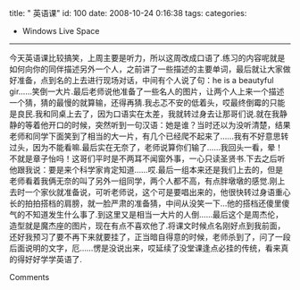 title: " 英语课"
id: 100
date: 2008-10-24 0:16:38
tags: 
categories: 
- Windows Live Space
---


今天英语课比较搞笑，上周主要是听力，所以这周改成口语了.练习的内容呢就是如何向你的同伴描述另外一个人，之前讲了一些描述的主要单词，最后就让大家做好准备，点到名的上去进行现场对话，中间有个人说了句：he is a beautyful gir……笑倒一大片.最后老师说他准备了一些名人的图片，让两个人上来一个描述一个猜，猜的最慢的就算输，还得再猜.我忐忑不安的低着头，哎最终倒霉的只能是良民.我和同桌上去了，因为口语实在太差，我就转过身去让那哥们说.就在我静静的等着他开口的时候，突然听到一句汉语：她是谁？当时还以为没听清楚，结果老师和同学下面笑到了相当的大一片，有几个已经爬不起来了……我有不好意思转过头，因为不能看嘛.最后实在无奈了，老师说算你们输了……我回头一看，晕！不就是章子怡吗！这哥们平时是不两耳不闻窗外事，一心只读圣贤书.下去之后听他跟我说：要是来个科学家肯定知道……哎.最后一组本来还是我们上去的，但是老师看着我俩无奈的叫了另外一组同学，两个人都不高，有点胖墩墩的感觉.刚上去时一个家伙就准备说，可听老师说，这个可是要唱出来的，他很快转过身语重心长的拍拍搭档的肩膀，就一脸严肃的准备猜，中间从没笑一下…他的搭档还傻里傻气的不知道发生什么事了.到这里又是相当一大片的人倒……最后这个是周杰伦，造型就是魔杰座的图片，现在有点不喜欢他了.将课文时候点名刚好点到我前面，还好我预习了要不再下来就要挂了，正当暗自得意的时候，老师杀到了，问了一段后面说明的文字，厄……愣是没说出来，哎延续了没堂课逢点必挂的传统，看来真的得好好学学英语了.

Comments
